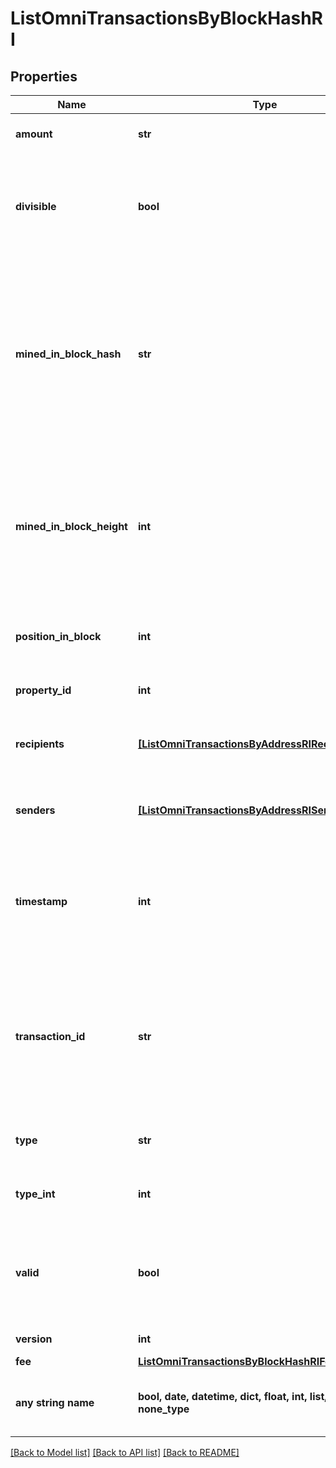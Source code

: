 # ListOmniTransactionsByBlockHashRI


## Properties
Name | Type | Description | Notes
------------ | ------------- | ------------- | -------------
**amount** | **str** | Defines the amount of the sent tokens. | 
**divisible** | **bool** | Defines whether the attribute can be divisible or not, as boolean. E.g., if it is \&quot;true\&quot;, the attribute is divisible. | 
**mined_in_block_hash** | **str** | Represents the hash of the block where this transaction was mined/confirmed for first time. The hash is defined as a cryptographic digital fingerprint made by hashing the block header twice through the SHA256 algorithm. | 
**mined_in_block_height** | **int** | Represents the hight of the block where this transaction was mined/confirmed for first time. The height is defined as the number of blocks in the blockchain preceding this specific block. | 
**position_in_block** | **int** | Represents the index position of the transaction in the specific block. | 
**property_id** | **int** | Represents the identifier of the tokens to send. | 
**recipients** | [**[ListOmniTransactionsByAddressRIRecipientsInner]**](ListOmniTransactionsByAddressRIRecipientsInner.md) | Represents an object of addresses that receive the transactions. | 
**senders** | [**[ListOmniTransactionsByAddressRISendersInner]**](ListOmniTransactionsByAddressRISendersInner.md) | Represents an object of addresses that provide the funds. | 
**timestamp** | **int** | Defines the exact date/time in Unix Timestamp when this transaction was mined, confirmed or first seen in Mempool, if it is unconfirmed. | 
**transaction_id** | **str** | Represents the unique identifier of a transaction, i.e. it could be &#x60;transactionId&#x60; in UTXO-based protocols like Bitcoin, and transaction &#x60;hash&#x60; in Ethereum blockchain. | 
**type** | **str** | Defines the type of the transaction as a string. | 
**type_int** | **int** | Defines the type of the transaction as a number. | 
**valid** | **bool** | Defines whether the transaction is valid or not, as boolean. E.g., if it is \&quot;true\&quot;, the transaction is valid. | 
**version** | **int** | Defines the specific version. | 
**fee** | [**ListOmniTransactionsByBlockHashRIFee**](ListOmniTransactionsByBlockHashRIFee.md) |  | 
**any string name** | **bool, date, datetime, dict, float, int, list, str, none_type** | any string name can be used but the value must be the correct type | [optional]

[[Back to Model list]](../README.md#documentation-for-models) [[Back to API list]](../README.md#documentation-for-api-endpoints) [[Back to README]](../README.md)


